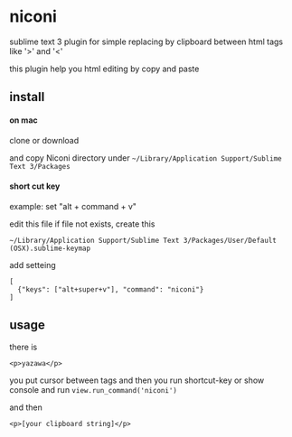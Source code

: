 niconi
======

sublime text 3 plugin for simple replacing by clipboard between html tags like '>' and '&lt;'

this plugin help you html editing by copy and paste

install
-------

#### on mac

clone or download

and copy Niconi directory under `~/Library/Application Support/Sublime Text 3/Packages`

#### short cut key

example: set "alt + command + v"

edit this file if file not exists, create this

`~/Library/Application Support/Sublime Text 3/Packages/User/Default (OSX).sublime-keymap`

add setteing

    [
      {"keys": ["alt+super+v"], "command": "niconi"}
    ]

usage
-----

there is

`<p>yazawa</p>`

you put cursor between tags and then you run shortcut-key or
show console and run
`view.run_command('niconi')`

and then

`<p>[your clipboard string]</p>`

